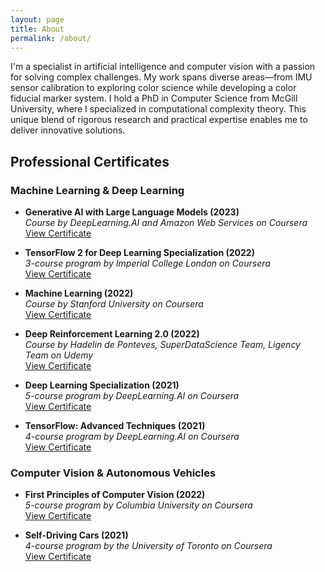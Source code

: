 ```yaml
---
layout: page
title: About
permalink: /about/
---
```


I'm a specialist in artificial intelligence and computer vision with a passion for solving complex challenges. My work spans diverse areas—from IMU sensor calibration to exploring color science while developing a color fiducial marker system. I hold a PhD in Computer Science from McGill University, where I specialized in computational complexity theory. This unique blend of rigorous research and practical expertise enables me to deliver innovative solutions.

## Professional Certificates

### Machine Learning & Deep Learning

<!-- - **Generative AI for Software Development Specialization (In Progress, 2025)**  
  *3-course program by DeepLearning.AI on Coursera (In progress)* -->

- **Generative AI with Large Language Models (2023)**  
  *Course by DeepLearning.AI and Amazon Web Services on Coursera*  
  [View Certificate](https://www.coursera.org/account/accomplishments/records/GX99WPS6PX6F)

- **TensorFlow 2 for Deep Learning Specialization (2022)**  
  *3-course program by Imperial College London on Coursera*  
  [View Certificate](https://www.coursera.org/share/ca02e8572a9abf8b49a8897c78709347)

- **Machine Learning (2022)**  
  *Course by Stanford University on Coursera*  
  [View Certificate](https://coursera.org/share/7af27eb122bda0b6f8f20f7c85bb101a)

- **Deep Reinforcement Learning 2.0 (2022)**  
  *Course by Hadelin de Ponteves, SuperDataScience Team, Ligency Team on Udemy*  
  [View Certificate](https://www.udemy.com/certificate/UC-4203332c-2fbf-4844-89d9-6367b6e77f14/)

- **Deep Learning Specialization (2021)**  
  *5-course program by DeepLearning.AI on Coursera*  
  [View Certificate](https://www.coursera.org/account/accomplishments/specialization/X5LZKN3QQYQK)

- **TensorFlow: Advanced Techniques (2021)**  
  *4-course program by DeepLearning.AI on Coursera*  
  [View Certificate](https://coursera.org/share/c2c6af0e299b244a91f96e699e5c4d42)

### Computer Vision & Autonomous Vehicles

- **First Principles of Computer Vision (2022)**  
  *5-course program by Columbia University on Coursera*  
  [View Certificate](https://coursera.org/share/df178ecca8a09e57b5d3ce0afe4697a5)

- **Self-Driving Cars (2021)**  
  *4-course program by the University of Toronto on Coursera*  
  [View Certificate](https://coursera.org/share/8b78823d583830e858e8ab2e2a64c65a)
